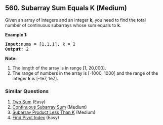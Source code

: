## 560. Subarray Sum Equals K (Medium)

<p>Given an array of integers and an integer <b>k</b>, you need to find the total number of continuous subarrays whose sum equals to <b>k</b>.</p>

<p><b>Example 1:</b><br />
<pre>
<b>Input:</b>nums = [1,1,1], k = 2
<b>Output:</b> 2
</pre>
</p>

<p><b>Note:</b><br>
<ol>
<li>The length of the array is in range [1, 20,000].</li>
<li>The range of numbers in the array is [-1000, 1000] and the range of the integer <b>k</b> is [-1e7, 1e7].</li>
</ol>
</p>


### Similar Questions
  1. [Two Sum](https://github.com/openset/leetcode/tree/master/solution/two-sum) (Easy)
  1. [Continuous Subarray Sum](https://github.com/openset/leetcode/tree/master/solution/continuous-subarray-sum) (Medium)
  1. [Subarray Product Less Than K](https://github.com/openset/leetcode/tree/master/solution/subarray-product-less-than-k) (Medium)
  1. [Find Pivot Index](https://github.com/openset/leetcode/tree/master/solution/find-pivot-index) (Easy)
